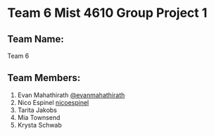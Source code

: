 # Team 6 Mist 4610 Group Project 1

## Team Name:
Team 6

## Team Members:
1. Evan Mahathirath [@evanmahathirath](https://github.com/emahathirath/MIST4610GroupProject1)
2. Nico Espinel [nicoespinel](https://github.com/gne74937/MIST4610GroupProject1)
3. Tarita Jakobs
4. Mia Townsend
5. Krysta Schwab
